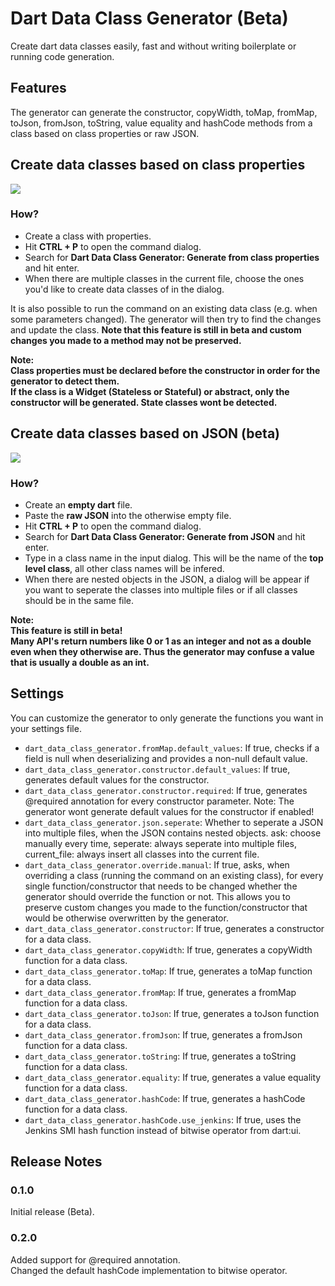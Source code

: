 # Dart Data Class Generator (Beta)

Create dart data classes easily, fast and without writing boilerplate or running code generation.  

## Features

The generator can generate the constructor, copyWidth, toMap, fromMap, toJson, fromJson, toString, value equality and hashCode methods from a class based on class properties or raw JSON.

## Create data classes based on class properties

![](assets/gif_from_class.gif)

### **How?**

- Create a class with properties.
- Hit **CTRL + P** to open the command dialog.
- Search for **Dart Data Class Generator: Generate from class properties** and hit enter.
- When there are multiple classes in the current file, choose the ones you'd like to create data classes of in the dialog.

It is also possible to run the command on an existing data class (e.g. when some parameters changed). The generator will then try 
to find the changes and update the class. **Note that this feature is still in beta and custom changes you made to a method may not be preserved.**

**Note:**  
**Class properties must be declared before the constructor in order for the generator to detect them.**  
**If the class is a Widget (Stateless or Stateful) or abstract, only the constructor will be generated. State classes wont be detected.**  

## Create data classes based on JSON (beta)

![](assets/gif_from_json.gif)

### **How?**

- Create an **empty dart** file.
- Paste the **raw JSON** into the otherwise empty file.
- Hit **CTRL + P** to open the command dialog.
- Search for **Dart Data Class Generator: Generate from JSON** and hit enter.
- Type in a class name in the input dialog. This will be the name of the **top level class**, all other class names will be infered.
- When there are nested objects in the JSON, a dialog will be appear if you want to seperate the classes into multiple files or if all classes should be in the same file.

**Note:**  
**This feature is still in beta!**  
**Many API's return numbers like 0 or 1 as an integer and not as a double even when they otherwise are. Thus the generator may confuse a value that is usually a double as an int.**  

## Settings

You can customize the generator to only generate the functions you want in your settings file.

* `dart_data_class_generator.fromMap.default_values`: If true, checks if a field is null when deserializing and provides a non-null default value.
* `dart_data_class_generator.constructor.default_values`: If true, generates default values for the constructor.
* `dart_data_class_generator.constructor.required`: If true, generates @required annotation for every constructor parameter. Note: The generator wont generate default values for the constructor if enabled!
* `dart_data_class_generator.json.seperate`: Whether to seperate a JSON into multiple files, when the JSON contains nested objects. ask: choose manually every time, seperate: always seperate into multiple files, current_file: always insert all classes into the current file.
* `dart_data_class_generator.override.manual`: If true, asks, when overriding a class (running the command on an existing class), for every single function/constructor that needs to be changed whether the generator should override the function or not. This allows you to preserve custom changes you made to the function/constructor that would be otherwise overwritten by the generator.
* `dart_data_class_generator.constructor`: If true, generates a constructor for a data class.
* `dart_data_class_generator.copyWidth`: If true, generates a copyWidth function for a data class.
* `dart_data_class_generator.toMap`: If true, generates a toMap function for a data class.
* `dart_data_class_generator.fromMap`: If true, generates a fromMap function for a data class.
* `dart_data_class_generator.toJson`: If true, generates a toJson function for a data class.
* `dart_data_class_generator.fromJson`: If true, generates a fromJson function for a data class.
* `dart_data_class_generator.toString`: If true, generates a toString function for a data class.
* `dart_data_class_generator.equality`: If true, generates a value equality function for a data class.
* `dart_data_class_generator.hashCode`: If true, generates a hashCode function for a data class.
* `dart_data_class_generator.hashCode.use_jenkins`: If true, uses the Jenkins SMI hash function instead of bitwise operator from dart:ui.

## Release Notes

### 0.1.0
Initial release (Beta).

### 0.2.0
Added support for @required annotation.  
Changed the default hashCode implementation to bitwise operator.
